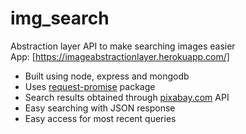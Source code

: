 # img_search
Abstraction layer API to make searching images easier<br/>
App: [https://imageabstractionlayer.herokuapp.com/]<br/>

* Built using node, express and mongodb
* Uses [request-promise](https://github.com/request/request-promise) package
* Search results obtained through [pixabay.com](http://pixabay.com) API
* Easy searching with JSON response
* Easy access for most recent queries

